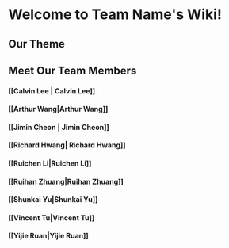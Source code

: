 # Welcome to Team Name's Wiki!

## Our Theme 

## Meet Our Team Members

[comment]: <> (Everyone add a brief intro and link their page in the parentheses section part of the header)
#### [[Calvin Lee | Calvin Lee]]

#### [[Arthur Wang|Arthur Wang]]

#### [[Jimin Cheon | Jimin Cheon]]

#### [[Richard Hwang| Richard Hwang]]

#### [[Ruichen Li|Ruichen Li]]

#### [[Ruihan Zhuang|Ruihan Zhuang]]

#### [[Shunkai Yu|Shunkai Yu]]

#### [[Vincent Tu|Vincent Tu]]

#### [[Yijie Ruan|Yijie Ruan]]
